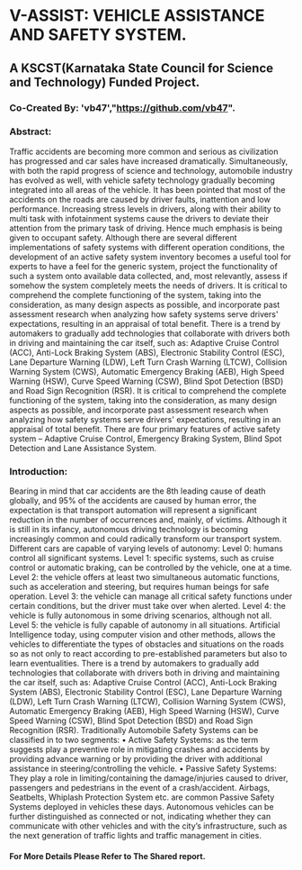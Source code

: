 # V-ASSIST: VEHICLE ASSISTANCE AND SAFETY SYSTEM.
## A KSCST(Karnataka State Council for Science and Technology) Funded Project.
### Co-Created By: 'vb47',"https://github.com/vb47".
### Abstract:
Traffic accidents are becoming more common and serious as civilization has progressed and car sales have increased dramatically. Simultaneously, with both the rapid progress of science and technology, automobile industry has evolved as well, with vehicle safety technology gradually becoming integrated into all areas of the vehicle.
It has been pointed that most of the accidents on the roads are caused by driver faults, inattention and low performance. Increasing stress levels in drivers, along with their ability to multi task with infotainment systems cause the drivers to deviate their attention from the primary task of driving. Hence much emphasis is being given to occupant safety.
Although there are several different implementations of safety systems with different operation conditions, the development of an active safety system inventory becomes a useful tool for experts to have a feel for the generic system, project the functionality of such a system onto available data collected, and, most relevantly, assess if somehow the system completely meets the needs of drivers.
It is critical to comprehend the complete functioning of the system, taking into the consideration, as many design aspects as possible, and incorporate past assessment research when analyzing how safety systems serve drivers' expectations, resulting in an appraisal of total benefit.
There is a trend by automakers to gradually add technologies that collaborate with drivers both in driving and maintaining the car itself, such as: Adaptive Cruise Control (ACC), Anti-Lock Braking System (ABS), Electronic Stability Control (ESC), Lane Departure Warning (LDW), Left Turn Crash Warning (LTCW), Collision Warning System (CWS), Automatic Emergency Braking (AEB), High Speed Warning (HSW), Curve Speed Warning (CSW), Blind Spot Detection (BSD) and Road Sign Recognition (RSR).
It is critical to comprehend the complete functioning of the system, taking into the consideration, as many design aspects as possible, and incorporate past assessment research when analyzing how safety systems serve drivers' expectations, resulting in an appraisal of total benefit. There are four primary features of active safety system – Adaptive Cruise Control, Emergency Braking System, Blind Spot Detection and Lane Assistance System.

### Introduction:
Bearing in mind that car accidents are the 8th leading cause of death globally, and 95% of the accidents are caused by human error, the expectation is that transport automation will represent a significant reduction in the number of occurrences and, mainly, of victims.
Although it is still in its infancy, autonomous driving technology is becoming increasingly common and could radically transform our transport system.
Different cars are capable of varying levels of autonomy: Level 0: humans control all significant systems.
Level 1: specific systems, such as cruise control or automatic braking, can be
controlled by the vehicle, one at a time.
Level 2: the vehicle offers at least two simultaneous automatic functions,
such as acceleration and steering, but requires human beings for safe operation.
Level 3: the vehicle can manage all critical safety functions under certain
conditions, but the driver must take over when alerted.
Level 4: the vehicle is fully autonomous in some driving scenarios, although
not all.
Level 5: the vehicle is fully capable of autonomy in all situations.
Artificial Intelligence today, using computer vision and other methods, allows the vehicles to differentiate the types of obstacles and situations on the roads so as not only to react according to pre-established parameters but also to learn eventualities.
There is a trend by automakers to gradually add technologies that collaborate with drivers both in driving and maintaining the car itself, such as: Adaptive Cruise Control (ACC), Anti-Lock Braking System (ABS), Electronic Stability Control (ESC), Lane Departure Warning (LDW), Left Turn Crash Warning (LTCW), Collision Warning System (CWS), Automatic Emergency Braking (AEB), High Speed Warning (HSW), Curve Speed Warning (CSW), Blind Spot Detection (BSD) and Road Sign Recognition (RSR).
Traditionally Automobile Safety Systems can be classified in to two segments:
• Active Safety Systems: as the term suggests play a preventive role in mitigating crashes and accidents by providing advance warning or by providing the driver with additional assistance in steering/controlling the vehicle.
• Passive Safety Systems: They play a role in limiting/containing the damage/injuries caused to driver, passengers and pedestrians in the event of a crash/accident. Airbags, Seatbelts, Whiplash Protection System etc. are common Passive Safety Systems deployed in vehicles these days.
Autonomous vehicles can be further distinguished as connected or not, indicating whether they can communicate with other vehicles and with the city’s infrastructure, such as the next generation of traffic lights and traffic management in cities.

#### For More Details Please Refer to The Shared report.
